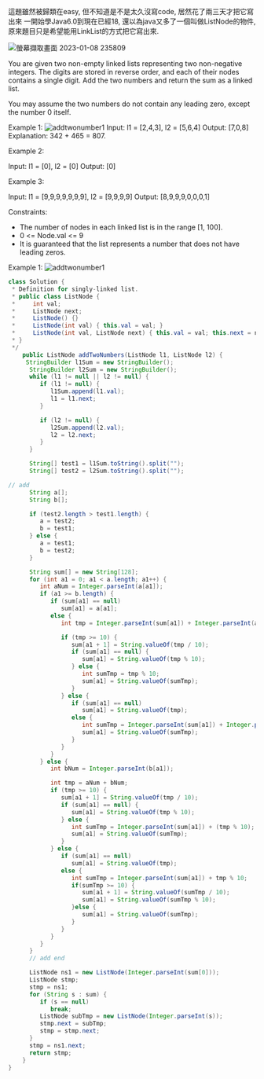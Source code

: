 這題雖然被歸類在easy, 但不知道是不是太久沒寫code, 居然花了兩三天才把它寫出來
一開始學Java6.0到現在已經18, 還以為java又多了一個叫做ListNode的物件,
原來題目只是希望能用LinkList的方式把它寫出來.

![螢幕擷取畫面 2023-01-08 235809](https://user-images.githubusercontent.com/118010660/211206519-603aed53-7044-47fc-9c91-bad9cc6e87cb.png)

You are given two non-empty linked lists representing two non-negative integers. The digits are stored in reverse order, and each of their nodes contains a single digit. Add the two numbers and return the sum as a linked list.

You may assume the two numbers do not contain any leading zero, except the number 0 itself.


Example 1:
![addtwonumber1](https://user-images.githubusercontent.com/118010660/211206651-732f8b18-534c-4882-be94-964c9d1ecee4.jpg)
Input: l1 = [2,4,3], l2 = [5,6,4]
Output: [7,0,8]
Explanation: 342 + 465 = 807.

Example 2:

Input: l1 = [0], l2 = [0]
Output: [0]

Example 3:

Input: l1 = [9,9,9,9,9,9,9], l2 = [9,9,9,9]
Output: [8,9,9,9,0,0,0,1]

Constraints:
* The number of nodes in each linked list is in the range [1, 100].
* 0 <= Node.val <= 9
* It is guaranteed that the list represents a number that does not have leading zeros.























Example 1:
![addtwonumber1](https://user-images.githubusercontent.com/118010660/211206566-87f5f8ec-d410-4bdf-8249-3719b103a6a3.jpg)


```java
class Solution {
 * Definition for singly-linked list.
 * public class ListNode {
 *     int val;
 *     ListNode next;
 *     ListNode() {}
 *     ListNode(int val) { this.val = val; }
 *     ListNode(int val, ListNode next) { this.val = val; this.next = next; }
 * }
 */
    public ListNode addTwoNumbers(ListNode l1, ListNode l2) {
     StringBuilder l1Sum = new StringBuilder();
      StringBuilder l2Sum = new StringBuilder();
      while (l1 != null || l2 != null) {
         if (l1 != null) {
            l1Sum.append(l1.val);
            l1 = l1.next;
         }

         if (l2 != null) {
            l2Sum.append(l2.val);
            l2 = l2.next;
         }
      }

      String[] test1 = l1Sum.toString().split("");
      String[] test2 = l2Sum.toString().split("");

// add
      String a[];
      String b[];

      if (test2.length > test1.length) {
         a = test2;
         b = test1;
      } else {
         a = test1;
         b = test2;
      }

      String sum[] = new String[128];
      for (int a1 = 0; a1 < a.length; a1++) {
         int aNum = Integer.parseInt(a[a1]);
         if (a1 >= b.length) {
            if (sum[a1] == null)
               sum[a1] = a[a1];
            else {
               int tmp = Integer.parseInt(sum[a1]) + Integer.parseInt(a[a1]);

               if (tmp >= 10) {
                  sum[a1 + 1] = String.valueOf(tmp / 10);
                  if (sum[a1] == null) {
                     sum[a1] = String.valueOf(tmp % 10);
                  } else {
                     int sumTmp = tmp % 10;
                     sum[a1] = String.valueOf(sumTmp);
                  }
               } else {
                  if (sum[a1] == null)
                     sum[a1] = String.valueOf(tmp);
                  else {
                     int sumTmp = Integer.parseInt(sum[a1]) + Integer.parseInt(a[a1]);
                     sum[a1] = String.valueOf(sumTmp);
                  }
               }
            }
         } else {
            int bNum = Integer.parseInt(b[a1]);

            int tmp = aNum + bNum;
            if (tmp >= 10) {
               sum[a1 + 1] = String.valueOf(tmp / 10);
               if (sum[a1] == null) {
                  sum[a1] = String.valueOf(tmp % 10);
               } else {
                  int sumTmp = Integer.parseInt(sum[a1]) + (tmp % 10);
                  sum[a1] = String.valueOf(sumTmp);
               }
            } else {
               if (sum[a1] == null)
                  sum[a1] = String.valueOf(tmp);
               else {
                  int sumTmp = Integer.parseInt(sum[a1]) + tmp % 10;
                  if(sumTmp >= 10) {
                     sum[a1 + 1] = String.valueOf(sumTmp / 10);
                     sum[a1] = String.valueOf(sumTmp % 10);
                  }else {
                     sum[a1] = String.valueOf(sumTmp);
                  }
               }
            }
         }
      }
      // add end

      ListNode ns1 = new ListNode(Integer.parseInt(sum[0]));
      ListNode stmp;
      stmp = ns1;
      for (String s : sum) {
         if (s == null)
            break;
         ListNode subTmp = new ListNode(Integer.parseInt(s));
         stmp.next = subTmp;
         stmp = stmp.next;
      }
      stmp = ns1.next;
      return stmp;
    }
}
```


